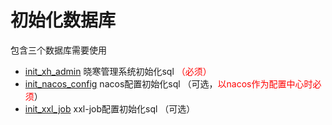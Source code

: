 # 初始化数据库

包含三个数据库需要使用

- [init_xh_admin](init_xh_admin) 晓寒管理系统初始化sql <span style="color: red;">（必须）</span>
- [init_nacos_config](init_nacos_config) nacos配置初始化sql （可选，<span style="color: red;">以nacos作为配置中心时必须</span>）
- [init_xxl_job](init_xxl_job) xxl-job配置初始化sql （可选）
